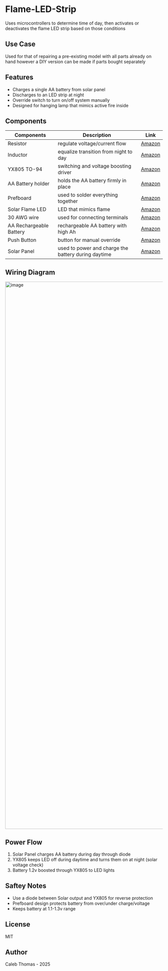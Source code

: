 # Flame-LED-Strip
Uses microcontrollers to determine time of day, then activates or deactivates the flame LED strip based on those conditions

## Use Case
Used for that of repairing a pre-existing model with all parts already on hand however a DIY version can be made if parts bought separately 

## Features
 - Charges a single AA battery from solar panel
 - Discharges to an LED strip at night
 - Override switch to turn on/off system manually
 - Designed for hanging lamp that mimics active fire inside

## Components
| Components | Description | Link |
|------------|-------------|------|
| Resistor | regulate voltage/current flow | [Amazon]() |
| Inductor | equalize transition from night to day | [Amazon](https://www.amazon.com/dp/B0CL4SC9KL?ref=ppx_yo2ov_dt_b_fed_asin_title&th=1) |
| YX805 TO-94 | switching and voltage boosting driver | [Amazon](https://www.amazon.com/dp/B07DNV323B?ref=ppx_yo2ov_dt_b_fed_asin_title) |
| AA Battery holder | holds the AA battery firmly in place | [Amazon](https://www.amazon.com/dp/B07BXX62JF?ref=ppx_yo2ov_dt_b_fed_asin_title) |
| Prefboard | used to solder everything together | [Amazon](https://www.amazon.com/dp/B072Z7Y19F?ref=ppx_yo2ov_dt_b_fed_asin_title)
| Solar Flame LED | LED that mimics flame | [Amazon](https://www.amazon.com/LiebeWH-Electrical-Supplies-Material-Homemade/dp/B0BQMJBM9B/ref=sr_1_1?crid=XVY7KAILPPOQ&dib=eyJ2IjoiMSJ9.JaTmC_HEjecCoufytHc90FKjJ8NtIXdDoSy9mjFobWZVJUpRK0RIuXbFpkSHJKe0fkj970FgTuDeD9HqiRqfJw._Wah7clzG6JG5gYejPpuASxDk3xXOy58NWWI_JV8Gac&dib_tag=se&keywords=LiebeWH+solar+flame+light+circuit+board+12&qid=1756832004&sprefix=liebewh+solar+flame+light+circuit+board+12%2Caps%2C79&sr=8-1)
| 30 AWG wire | used for connecting terminals | [Amazon](https://www.amazon.com/BNTECHGO-Silicone-Flexible-Strands-Stranded/dp/B01M7ZBW2X/ref=sr_1_1_sspa?crid=3G417XH51Z81P&dib=eyJ2IjoiMSJ9.lAwUU03dt_z1S5KuWxvQy-WObzwA_uklDrVOkJmDlkolxLtwGWvQ1U8uG95TC0OyhTFw5AToJKo7seHnHwQtQiygxUDHQPQrIHM4JTKTPcY7yIg811bc06JtJKrL3GaOUuVcir_7ut8Qzc0LDFPe4D1dWn2xzyZSbXqai-q73MacEEYkIZS7OEXBRgO64J88naeuOGgad4CowdFvyHMwb88X2-0Z-O-eeIOC_a204pizbamfl2Yb_WhhgVOXk_2l-Qnp2o39j_fZuvv-PUVqmXj4KCANKuYAjQs3hidqcHk.41M5Ke4_IStPqe7EsvdwIMAXOwfs9pjCN8fN2Ld8FEQ&dib_tag=se&keywords=30+awg+wire&qid=1756832074&sprefix=30awg+wir%2Caps%2C116&sr=8-1-spons&sp_csd=d2lkZ2V0TmFtZT1zcF9hdGY&psc=1) |
| AA Rechargeable Battery | rechargeable AA battery with high Ah | [Amazon](https://www.amazon.com/EBL-Rechargeable-Batteries-2800mAh-Ready2Charge/dp/B00DNPT1AO/ref=sr_1_3_sspa?crid=3ANOJXQCL4T1N&dib=eyJ2IjoiMSJ9.IeQVFU_AFAfuPKxus30K8-Dmf8yakVeu-2t7XfLaSqbSPHaugoXD4-5ODh3A2RPdgeVlIMJ6IZG3LQk2cSpke_eyk8g7GFrSRrAd__JsjRxtDgQB9M0Ws5F5cRndSvExEsELH3NKxBFIkaw0SyHic3m5BfBT7tTXhjW4fE49GYjAZrsccv9yyQrqGojPaM7xhZql1sMi8Z6CSs50Evbq33gnhZbPSUhomRJ-LJ_T6WUrGquZaU5K1qAsCjSkbLaU2poWL9ULL_AmE1H7oE3YY6WnLHWL4WHayS4GQhodxFY.x49KVJP6Yp8cd6abF9xjyuDSjes4kiM2vG9F96_J6Bo&dib_tag=se&keywords=aa+rechargeable+batteries&qid=1756832137&sprefix=aa+recharge%2Caps%2C126&sr=8-3-spons&sp_csd=d2lkZ2V0TmFtZT1zcF9hdGY&psc=1) |
| Push Button | button for manual override | [Amazon](https://www.amazon.com/Momentary-Tactile-Through-Breadboard-Friendly/dp/B07WF76VHT/ref=sr_1_7?crid=2ZUETI6SB1MMA&dib=eyJ2IjoiMSJ9.mDkrzwa0Dp8mcNoVe2UCIud6iwiB-GkbUxtcMr2pkY2mkMzqoBHpKNSN7mM5ZefEancYF0aDhF6S6RpukjHKK3cUQ19ogTn2wlIuu9HuyjZkB1ecj63No-SjiVYdHMvaFGqWoXE_nptUvOC71zjMWvpnGvpYllrbHa1IRgY0Ay783O4AgbrOKuAMhBvV1Vze3IAMLVNPT2Ts48KpB0SinxdVfdWXSKM_3OwZByCAwtlHWJey88PTAyDZBI1T5jN5tanhXiI0VOUjegVo6LT3zTeThfVoox7LbZINtUkEwnE.yIYboRq85oRv3UQsOronmOg6k48jnm8rV9CN_0ljj20&dib_tag=se&keywords=small+button&qid=1756832164&sprefix=small+button%2Caps%2C125&sr=8-7) |
| Solar Panel | used to power and charge the battery during daytime | [Amazon](https://www.amazon.com/Replacement-Waterproof-Lantern-Lanterns-Openings/dp/B0DHWSFKY7/ref=sr_1_11?crid=2JUXV6ZH8SVFM&dib=eyJ2IjoiMSJ9.Vaz6F3jjhG6Py_ZCl4IzFUaYm4JZGLIIuIW6zDADXn6LZqsnIIZfV5k4o_aFQ-TWA0cUlJrsFCW4mqB3m9fp2nNpU5mHp6KCX-zx3u4cwngmhW7Fwi4CbdO1FUOvusDonYrxQ04tvSf4yQu1jm7TDvhJ6pmXWyeCnqSpkf8deFFhcNY5nrW9g_TyQVaECYoB9Aq1yxD2o4RvljepQNpTh0UA9ja7F3ZomQaKClpMatk.GrqyxpOcCb7ZesjJQBl1EM9ygpF7Yc0smUM30qVXXDk&dib_tag=se&keywords=round%2Bsolar%2Bpanel&qid=1756832204&sprefix=round%2Bsolar%2Bpanel%2Caps%2C120&sr=8-11&th=1) |

## Wiring Diagram
<img width="2480" height="1748" alt="image" src="https://github.com/user-attachments/assets/defff726-0cea-420c-b976-16218292610e" />


## Power Flow
1. Solar Panel charges AA battery during day through diode
2. YX805 keeps LED off during daytime and turns them on at night (solar voltage check)
3. Battery 1.2v boosted through YX805 to LED lights

## Saftey Notes
 - Use a diode between Solar output and YX805 for reverse protection
 - Prefboard design protects battery from over/under charge/voltage
 - Keeps battery at 1.1-1.3v range

## License
MIT

## Author
Caleb Thomas - 2025
